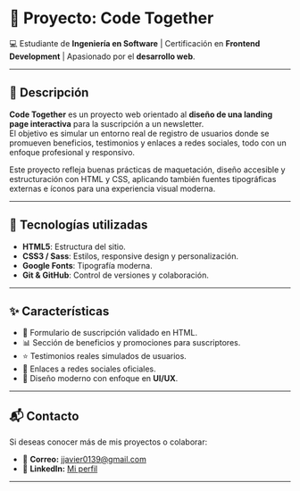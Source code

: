 # 📌 Proyecto: Code Together  

💻 Estudiante de **Ingeniería en Software** | Certificación en **Frontend Development** | Apasionado por el **desarrollo web**.  

---

## 📖 Descripción  
**Code Together** es un proyecto web orientado al **diseño de una landing page interactiva** para la suscripción a un newsletter.  
El objetivo es simular un entorno real de registro de usuarios donde se promueven beneficios, testimonios y enlaces a redes sociales, todo con un enfoque profesional y responsivo.  

Este proyecto refleja buenas prácticas de maquetación, diseño accesible y estructuración con HTML y CSS, aplicando también fuentes tipográficas externas e íconos para una experiencia visual moderna.  

---

## 🚀 Tecnologías utilizadas
- **HTML5**: Estructura del sitio.  
- **CSS3 / Sass**: Estilos, responsive design y personalización.  
- **Google Fonts**: Tipografía moderna.  
- **Git & GitHub**: Control de versiones y colaboración.  

---

## ✨ Características
- 📩 Formulario de suscripción validado en HTML.  
- 📊 Sección de beneficios y promociones para suscriptores.  
- ⭐ Testimonios reales simulados de usuarios.  
- 🔗 Enlaces a redes sociales oficiales.  
- 🎨 Diseño moderno con enfoque en **UI/UX**.  

---

## 📬 Contacto
Si deseas conocer más de mis proyectos o colaborar:  
- 📧 **Correo:** jjavier0139@gmail.com
- 💼 **LinkedIn:** [Mi perfil](https://www.linkedin.com/in/javier-mejorada-frontend/)  

---

